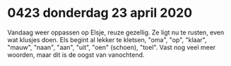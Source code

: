 # 0423 donderdag 23 april 2020
Vandaag weer oppassen op Elsje, reuze gezellig. Ze ligt nu te rusten, even wat klusjes doen. Els begint al lekker te kletsen, "oma", "op", "klaar", "mauw", "naan", "aan", "uit", "oen" (schoen), "toel". Vast nog veel meer woorden, maar dit is de oogst van vanochtend. 